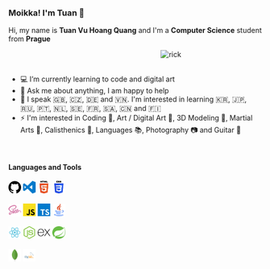 ### Moikka! I'm Tuan 👋
Hi, my name is **Tuan Vu Hoang Quang** and I'm a **Computer Science** student from **Prague**

<span><img width="40%" align="right" alt="rick" src="https://media.giphy.com/media/kyKuZzsa6bShl3SaHe/giphy.gif" /><span/>
<br><br>

- :computer: I’m currently learning to code and digital art
- 💬 Ask me about anything, I am happy to help
- :blue_book: I speak :uk:, :czech_republic:, :de: and :vietnam:. I'm interested in learning :kr:, :jp:, :ru:, :portugal:, :netherlands:, :sweden:, :fr:, :saudi_arabia:, :cn: and :finland: 
- :zap: I'm interested in Coding :scroll:, Art / Digital Art :art:, 3D Modeling :sunrise_over_mountains:, Martial Arts :kimono:, Calisthenics :muscle:, Languages :books:, Photography :camera: and Guitar :musical_score:    

<br>

#### Languages and Tools
<div>
    <p>
      <code><img width="5%" src="https://github.com/Niyutoraru/Niyutoraru/blob/master/img/github.svg?raw=true"></code>
      <code><img width="5%" src="https://github.com/Niyutoraru/Niyutoraru/blob/master/img/vscode.svg?raw=true"></code>
      <code><img width="5%" src="https://github.com/Niyutoraru/Niyutoraru/blob/master/img/html.svg?raw=true"></code>
      <code><img width="5%" src="https://github.com/Niyutoraru/Niyutoraru/blob/master/img/css.svg?raw=true"></code>
      <br><br>
      <code><img width="5%" src="https://github.com/Niyutoraru/Niyutoraru/blob/master/img/sass.svg?raw=true"></code>
      <code><img width="5%" src="https://github.com/Niyutoraru/Niyutoraru/blob/master/img/javascript.svg?raw=true"></code>
      <code><img width="5%" src="https://github.com/Niyutoraru/Niyutoraru/blob/master/img/typescript.svg?raw=true"></code>
      <code><img width="5%" src="https://github.com/Niyutoraru/Niyutoraru/blob/master/img/java.svg?raw=true"></code>
      <br><br>
      <code><img width="5%" src="https://github.com/Niyutoraru/Niyutoraru/blob/master/img/reactjs.svg?raw=true"></code>
      <code><img width="5%" src="https://github.com/Niyutoraru/Niyutoraru/blob/master/img/nodejs.svg?raw=true"></code>
      <code><img width="5%" src="https://github.com/Niyutoraru/Niyutoraru/blob/master/img/express.svg?raw=true"></code>
      <code><img width="5%" src="https://github.com/Niyutoraru/Niyutoraru/blob/master/img/spring.svg?raw=true"></code>
      <br><br>
      <code><img width="5%" src="https://github.com/Niyutoraru/Niyutoraru/blob/master/img/mongodb.svg?raw=true"></code>
      <code><img width="5%" src="https://github.com/Niyutoraru/Niyutoraru/blob/master/img/mysql.svg?raw=true"></code>
    <p/>
<div/>
<!--
**Niyutoraru/Niyutoraru** is a ✨ _special_ ✨ repository because its `README.md` (this file) appears on your GitHub profile.

GIF Links:
https://giphy.com/stickers/hacktiv8-code-error-laptop-Ll22OhMLAlVDb8UQWe
https://giphy.com/stickers/Sushiboxru-cat-kitten-sushistik-f6hnhHkks8bk4jwjh3
https://giphy.com/stickers/rickandmorty-season-4-episode-8-rick-and-morty-kyKuZzsa6bShl3SaHe

Here are some ideas to get you started:

- 🔭 I’m currently working on ...
- 🌱 I’m currently learning ...
- 👯 I’m looking to collaborate on ...
- 🤔 I’m looking for help with ...
- 💬 Ask me about ...
- 📫 How to reach me: ...
- 😄 Pronouns: ...
- ⚡ Fun fact: ...
-->
